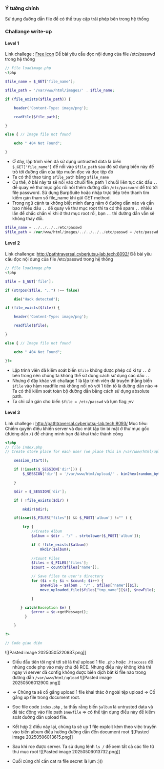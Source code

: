 
### Ý tưởng chính

Sử dụng đường dẫn file để có thể truy cập trái phép bên trong hệ thống

### Challange write-up

#### Level 1

Link challege : [Free Icon](http://pathtraversal.cyberjutsu-lab.tech:8091/)
Đề bài yêu cầu đọc nội dung của file /etc/passwd trong hệ thống

``` php
// File loadimage.php
<?php

$file_name = $_GET['file_name'];

$file_path = '/var/www/html/images/' . $file_name;

if (file_exists($file_path)) {

    header('Content-Type: image/png');

    readfile($file_path);

}

else { // Image file not found

    echo " 404 Not Found";

}
```


+ Ở đây, lập trình viên đã sử dụng untrusted data là biến `$_GET['file_name']` để nối vào `$file_path` sau đó sử dụng biến này để trỏ tới đường dẫn của tệp muốn đọc và đọc tệp đó
+ Ta có thể thao túng `$file_path` bằng `$file_name`
+ Cụ thể, ở bài này ta sẽ nối vào chuỗi file_path 1 chuỗi liên tục các dấu `..` để quay về thư mục gốc rồi nối thêm đường dẫn `/etc/password` để trỏ tới file password. Sử dụng BurpSuite hoặc nhập trực tiếp trên thanh tìm kiếm gán tham số file_name khi gửi GET method.
+ Trong ngữ cảnh ta không biết mình đang nằm ở đường dẫn nào và cần bao nhiêu dấu `..` để quay về thư mục root thì ta có thể spam `..` nhiều lần để chắc chắn vì khi ở thư mục root rồi, bạn `..` thì đường dẫn vẫn sẽ không thay đổi.

```php
$file_name = ../../../../etc/passwd
$file_path = /var/www/html/images/../../../../etc/passwd = /etc/passwd
```


#### Level 2

Link challenge: http://pathtraversal.cyberjutsu-lab.tech:8092/
Đề bài yêu cầu đọc nội dung của file /etc/passwd trong hệ thống

```php
// file loadimage.php
<?php

$file = $_GET['file'];

if (strpos($file, "..") !== false)

    die("Hack detected");

if (file_exists($file)) {

    header('Content-Type: image/png');

    readfile($file);

}

else { // Image file not found

    echo " 404 Not Found";

}?>
```


+ Lập trình viên đã kiểm soát biến `$file` không được phép có kí tự `..` ở bên trong nên chúng ta không thể sử dụng cách sử dụng các dấu `..`
+ Nhưng ở đây khác với challage 1 là lập trình viên đã truyền thẳng biến `$file` vào hàm readfile mà không nối nó với 1 tiền tố là đường dẫn nào => Ta có thể kiểm soát toàn bộ đường dẫn bằng cách sử dụng absolute path.
+ Ta chỉ cần gán cho biến `$file = /etc/passwd` và lụm flag ;vv

#### Level 3

Link challege : http://pathtraversal.cyberjutsu-lab.tech:8093/
Mục tiêu: Chiếm quyền điều khiển server và đọc một tập tin bí mật ở thư mục gốc (đường dẫn `/`) để chứng minh bạn đã khai thác thành công

```php
<?php
// file index.php
// Create store place for each user (we place this in /var/www/html/upload for easily handle)

    session_start();

    if (!isset($_SESSION['dir'])) {
        $_SESSION['dir'] = '/var/www/html/upload/' . bin2hex(random_bytes(16));

    }

    $dir = $_SESSION['dir'];

    if ( !file_exists($dir) )

        mkdir($dir);

    if(isset($_FILES["files"]) && $_POST['album'] !="" ) {

        try {
            //Create Album
            $album = $dir . "/" . strtolower($_POST['album']);

            if ( !file_exists($album))
                mkdir($album);
                
            //Count Files
            $files = $_FILES['files'];
            $count = count($files["name"]);

            // Save files to user's directory
            for ($i = 0; $i < $count; $i++) {
                $newFile = $album . "/" . $files["name"][$i];
                move_uploaded_file($files["tmp_name"][$i], $newFile);

            }

       } catch(Exception $e) {
            $error = $e->getMessage();
         }

    }

?>

// Code giao diện
```

![[Pasted image 20250505220937.png]]

+ Điều đầu tiên tôi nghĩ tới sẽ là thử upload 1 file `.php` hoặc `.htaccess` để nhúng code php vào máy chủ để RCE. Nhưng điều này không khả thi ngay vì server đã config không được biên dịch bất kì file nào trong đường dẫn `/var/www/html/upload` 
![[Pasted image 20250506012900.png]]

+ => Chúng ta sẽ cố gắng upload 1 file khai thác ở ngoài tệp upload =>  Cố gắng up file trong document root.
+ Đọc file code `index.php` , ta thấy rằng biến `$album` là untrusted data và đã tác động vào file path `$newfile` => có thể tận dụng điều này để kiểm soát đường dẫn upload file.
+ Kết hợp 2 điều này lại, chúng ta sẽ up 1 file exploit kèm theo việc truyền vào biến album điều hướng đường dẫn đến document root
![[Pasted image 20250506013615.png]]
+ Sau khi rce được server. Ta sử dụng lệnh `ls /` để xem tất cả các file từ thư mục root
![[Pasted image 20250506013732.png]]
+ Cuối cùng chỉ cần cat ra file secret là lụm :)))

